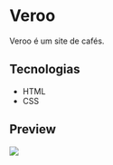 # Veroo
Veroo é um site de cafés.
## Tecnologias
* HTML
* CSS
## Preview
<img src="https://github.com/raifransantos/veroo/blob/main/github/Preview.png">
